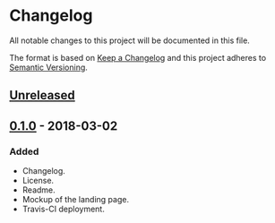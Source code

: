 # Changelog
All notable changes to this project will be documented in this file.

The format is based on [Keep a Changelog](http://keepachangelog.com/en/1.0.0/)
and this project adheres to [Semantic Versioning](http://semver.org/spec/v2.0.0.html).

## [Unreleased]

## [0.1.0] - 2018-03-02
### Added
- Changelog.
- License.
- Readme.
- Mockup of the landing page.
- Travis-CI deployment.

[Unreleased]: https://github.com/themanaworld/landing/compare/v1.0.0...HEAD
[0.1.0]: https://github.com/themanaworld/landing/compare/v0.1.0...v0.1.0~1

